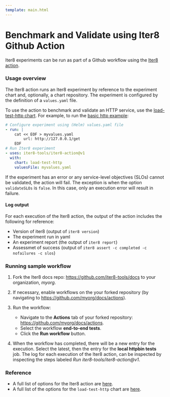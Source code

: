 ```yaml
---
template: main.html
---
```


# Benchmark and Validate using Iter8 Github Action

Iter8 experiments can be run as part of a Github workflow using the [Iter8 action](https://github.com/iter8-tools/iter8-action).

### Usage overview

The Iter8 action runs an Iter8 experiment by reference to the experiment chart and, optionally, a chart repository. The experiment is configured by the definition of a `values.yaml` file.

To use the action to benchmark and validate an HTTP service, use the [load-test-http chart](https://github.com/iter8-tools/hub/tree/main/charts/load-test-http). For example, to run the [basic http example](../load-test-http/basicusage/#basic-example):

```yaml
# Configure experiment using (Helm) values.yaml file
- run: |
    cat << EOF > myvalues.yaml
        url: http://127.0.0.1/get
    EOF
# Run Iter8 experiment
- uses: iter8-tools/iter8-action@v1
  with:
    chart: load-test-http
    valuesFile: myvalues.yaml
```

If the experiment has an error or any service-level objectives (SLOs) cannot be validated, the action will fail. The exception is when the option `validateSLOs` is `false`. In this case, only an execution error will result in failure.

#### Log output

For each execution of the Iter8 action, the output of the action includes the following for reference:

- Version of iter8 (output of `iter8 version`)
- The experiment run in yaml
- An experiment report (the output of `iter8 report`)
- Assessmet of success (output of `iter8 assert -c completed -c nofailures -c slos`)

### Running sample workflow

1. Fork the Iter8 docs repo: <https://github.com/iter8-tools/docs> to your organization, *myorg*.

2. If necessary, enable workflows on the your forked repository (by navigating to <https://github.com/myorg/docs/actions>).

3. Run the workflow:

    - Navigate to the **Actions** tab of your forked repository: <https://github.com/myorg/docs/actions>.
    - Select the workflow **end-to-end tests**.
    - Click the **Run workflow** button.

4. When the workflow has completed, there will be a new entry for the execution. Select the latest, then the entry for the **local httpbin tests** job. The log for each execution of the Iter8 action, can be inspected by inspecting the steps labeled *Run iter8-tools/iter8-action@v1*.

### Reference

- A full list of options for the Iter8 action are [here](https://github.com/iter8-tools/iter8-action/tree/v1).
- A full list of the options for the `load-test-http` chart are [here](https://github.com/iter8-tools/hub/tree/main/charts/load-test-http).

